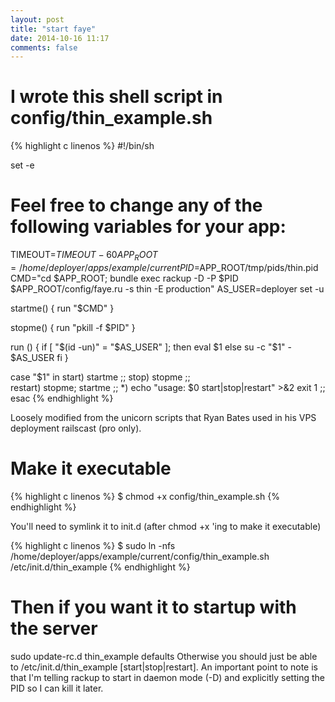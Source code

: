 ```yaml
---
layout: post
title: "start faye"
date: 2014-10-16 11:17
comments: false
---
```


I wrote this shell script in config/thin_example.sh
============

{% highlight c linenos %}
#!/bin/sh

set -e

# Feel free to change any of the following variables for your app:
TIMEOUT=${TIMEOUT-60}
APP_ROOT=/home/deployer/apps/example/current
PID=$APP_ROOT/tmp/pids/thin.pid
CMD="cd $APP_ROOT; bundle exec rackup -D -P $PID $APP_ROOT/config/faye.ru -s thin -E     production"
AS_USER=deployer
set -u

startme() {
    run "$CMD"
}

stopme() {
    run "pkill -f $PID"
}

run () {
  if [ "$(id -un)" = "$AS_USER" ]; then
    eval $1
  else
    su -c "$1" - $AS_USER
  fi
}

case "$1" in
    start)   startme ;;
    stop)    stopme ;;    
    restart) stopme; startme ;;
    *) echo "usage: $0 start|stop|restart" >&2
       exit 1
       ;;
esac
{% endhighlight %}

Loosely modified from the unicorn scripts that Ryan Bates used in his VPS deployment railscast (pro only).

Make it executable
============

{% highlight c linenos %}
$ chmod +x config/thin_example.sh
{% endhighlight %}

You'll need to symlink it to init.d (after chmod +x 'ing to make it executable)

{% highlight c linenos %}
$ sudo ln -nfs /home/deployer/apps/example/current/config/thin_example.sh /etc/init.d/thin_example
{% endhighlight %}

Then if you want it to startup with the server
============

 sudo update-rc.d thin_example defaults
Otherwise you should just be able to /etc/init.d/thin_example [start|stop|restart]. An important point to note is that I'm telling rackup to start in daemon mode (-D) and explicitly setting the PID so I can kill it later.
